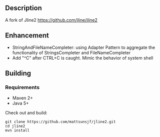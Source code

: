 Description
-----------

A fork of Jline2 https://github.com/jline/jline2


Enhancement
-------------

* StringAndFileNameCompleter: using Adapter Pattern to aggregate the functionality of StringsCompleter and FileNameCompleter
* Add "^C" after CTRL+C is caught. Mimic the behavior of system shell


Building
--------

### Requirements

* Maven 2+
* Java 5+

Check out and build:

    git clone https://github.com/mattsunsjf/jline2.git
    cd jline2
    mvn install

